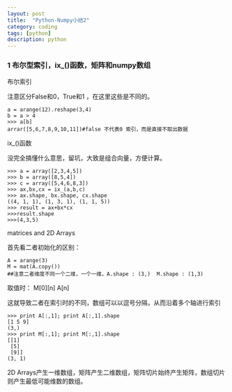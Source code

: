 ```yaml
---
layout: post
title:  "Python-Numpy小结2"
category: coding
tags: [python]
description: python
---  
```


### 1 布尔型索引，ix_()函数，矩阵和numpy数组

布尔索引

注意区分False和0，True和1 ，在这里这些是不同的。
```
a = arange(12).reshape(3,4)
b = a > 4
>>> a[b]
arrar([5,6,7,8,9,10,11])#false 不代表0 索引，而是直接不取出数据
```
ix_()函数

没完全搞懂什么意思，留坑，大致是组合向量，方便计算。
```
>>> a = array([2,3,4,5])
>>> b = array([8,5,4])
>>> c = array([5,4,6,8,3])
>>> ax,bx,cx = ix_(a,b,c)
>>> ax.shape, bx.shape, cx.shape
((4, 1, 1), (1, 3, 1), (1, 1, 5))
>>> result = ax+bx*cx
>>>result.shape
>>>(4,3,5)
```

matrices and 2D Arrays

首先看二者初始化的区别：
```
A = arange(3)
M = mat(A.copy())
##注意二者维度不同一个二维，一个一维，A.shape : (3,)  M.shape : (1,3)
```
取值时： M[0][n] A[n]

这就导致二者在索引时的不同，数组可以以逗号分隔，从而沿着多个轴进行索引
```
>>> print A[:,1]; print A[:,1].shape
[1 5 9]
(3,)
>>> print M[:,1]; print M[:,1].shape
[[1]
 [5]
 [9]]
(3, 1)
```

2D Arrays产生一维数组，矩阵产生二维数组，矩阵切片始终产生矩阵，数组切片则产生最低可能维数的数组。